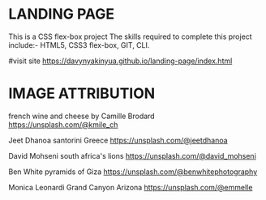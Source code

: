 # LANDING PAGE
This is a CSS flex-box project
The skills required to complete this project include:-
HTML5, CSS3 flex-box, GIT, CLI.

#visit site
https://davynyakinyua.github.io/landing-page/index.html

# IMAGE ATTRIBUTION
french wine and cheese by Camille Brodard
https://unsplash.com/@kmile_ch  

Jeet Dhanoa santorini Greece
https://unsplash.com/@jeetdhanoa

David Mohseni south africa's lions
https://unsplash.com/@david_mohseni

Ben White  pyramids of Giza
https://unsplash.com/@benwhitephotography

Monica Leonardi Grand Canyon Arizona
https://unsplash.com/@emmelle
